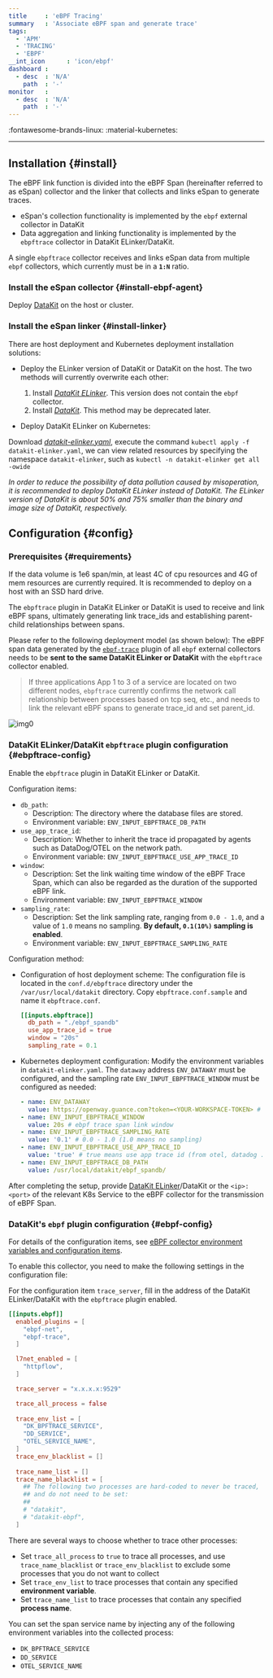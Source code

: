 ```yaml
---
title     : 'eBPF Tracing'
summary   : 'Associate eBPF span and generate trace'
tags:
  - 'APM'
  - 'TRACING'
  - 'EBPF'
__int_icon      : 'icon/ebpf'
dashboard :
  - desc  : 'N/A'
    path  : '-'
monitor   :
  - desc  : 'N/A'
    path  : '-'
---
```



:fontawesome-brands-linux: :material-kubernetes:

---

## Installation {#install}

The eBPF link function is divided into the eBPF Span (hereinafter referred to as eSpan) collector and the linker that collects and links eSpan to generate traces.

- eSpan's collection functionality is implemented by the `ebpf` external collector in DataKit
- Data aggregation and linking functionality is implemented by the `ebpftrace` collector in DataKit ELinker/DataKit.

A single `ebpftrace` collector receives and links eSpan data from multiple `ebpf` collectors, which currently must be in a **`1:N`** ratio.

### Install the eSpan collector {#install-ebpf-agent}

Deploy [DataKit](../datakit/datakit-install.md) on the host or cluster.

### Install the eSpan linker {#install-linker}

There are host deployment and Kubernetes deployment installation solutions:

- Deploy the ELinker version of DataKit or DataKit on the host. The two methods will currently overwrite each other:

    1. Install [*DataKit ELinker*](../datakit/datakit-install.md#elinker-install). This version does not contain the `ebpf` collector.
    1. Install [*DataKit*](../datakit/datakit-install.md#get-install). This method may be deprecated later.

- Deploy DataKit ELinker on Kubernetes:

Download [*datakit-elinker.yaml*](https://static.guance.com/datakit/datakit-elinker.yaml), execute the command `kubectl apply -f datakit-elinker.yaml`, we can view related resources by specifying the namespace `datakit-elinker`, such as `kubectl -n datakit-elinker get all -owide`

*In order to reduce the possibility of data pollution caused by misoperation, it is recommended to deploy DataKit ELinker instead of DataKit. The ELinker version of DataKit is about 50% and 75% smaller than the binary and image size of DataKit, respectively.*

## Configuration {#config}

### Prerequisites {#requirements}

If the data volume is 1e6 span/min, at least 4C of cpu resources and 4G of mem resources are currently required. It is recommended to deploy on a host with an SSD hard drive.

The `ebpftrace` plugin in DataKit ELinker or DataKit is used to receive and link eBPF spans, ultimately generating link trace_ids and establishing parent-child relationships between spans.

Please refer to the following deployment model (as shown below): The eBPF span data generated by the [`ebpf-trace`](./ebpf.md#ebpf-trace) plugin of all `ebpf` external collectors needs to be **sent to the same DataKit ELinker or DataKit** with the `ebpftrace` collector enabled.

> If three applications App 1 to 3 of a service are located on two different nodes, `ebpftrace` currently confirms the network call relationship between processes based on tcp seq, etc., and needs to link the relevant eBPF spans to generate trace_id and set parent_id.

![img0](./imgs/tracing.png)

<!-- markdownlint-disable MD013 -->
### DataKit ELinker/DataKit `ebpftrace` plugin configuration {#ebpftrace-config}
<!-- markdownlint-enable -->

Enable the `ebpftrace` plugin in DataKit ELinker or DataKit.

Configuration items:

- `db_path`:
    - Description: The directory where the database files are stored.
    - Environment variable: `ENV_INPUT_EBPFTRACE_DB_PATH`
- `use_app_trace_id`:
    - Description: Whether to inherit the trace id propagated by agents such as DataDog/OTEL on the network path.
    - Environment variable: `ENV_INPUT_EBPFTRACE_USE_APP_TRACE_ID`
- `window`:
    - Description: Set the link waiting time window of the eBPF Trace Span, which can also be regarded as the duration of the supported eBPF link.
    - Environment variable: `ENV_INPUT_EBPFTRACE_WINDOW`
- `sampling_rate`:
    - Description: Set the link sampling rate, ranging from `0.0 - 1.0`, and a value of `1.0` means no sampling. **By default, `0.1(10%)` sampling is enabled**.
    - Environment variable: `ENV_INPUT_EBPFTRACE_SAMPLING_RATE`

Configuration method:

- Configuration of host deployment scheme:
  The configuration file is located in the `conf.d/ebpftrace` directory under the `/var/usr/local/datakit` directory. Copy `ebpftrace.conf.sample` and name it `ebpftrace.conf`.

  ```toml
  [[inputs.ebpftrace]]
    db_path = "./ebpf_spandb"
    use_app_trace_id = true
    window = "20s"
    sampling_rate = 0.1
  ```

- Kubernetes deployment configuration:
  Modify the environment variables in `datakit-elinker.yaml`. The `dataway` address `ENV_DATAWAY` must be configured, and the sampling rate `ENV_INPUT_EBPFTRACE_WINDOW` must be configured as needed:

  ```yaml
  - name: ENV_DATAWAY
    value: https://openway.guance.com?token=<YOUR-WORKSPACE-TOKEN> # Fill your real Dataway server and(or) workspace token
  - name: ENV_INPUT_EBPFTRACE_WINDOW
    value: 20s # ebpf trace span link window
  - name: ENV_INPUT_EBPFTRACE_SAMPLING_RATE
    value: '0.1' # 0.0 - 1.0 (1.0 means no sampling)
  - name: ENV_INPUT_EBPFTRACE_USE_APP_TRACE_ID
    value: 'true' # true means use app trace id (from otel, datadog ...) as ebpf trace id in ebpftrace
  - name: ENV_INPUT_EBPFTRACE_DB_PATH
    value: /usr/local/datakit/ebpf_spandb/
  ```

After completing the setup, provide [DataKit ELinker](../datakit/datakit-install.md#elinker-install)/DataKit or the `<ip>:<port>` of the relevant K8s Service to the eBPF collector for the transmission of eBPF Span.

### DataKit's `ebpf` plugin configuration {#ebpf-config}

For details of the configuration items, see [eBPF collector environment variables and configuration items](./ebpf.md#input-cfg-field-env).

To enable this collector, you need to make the following settings in the configuration file:

For the configuration item `trace_server`, fill in the address of the DataKit ELinker/DataKit with the `ebpftrace` plugin enabled.

```toml
[[inputs.ebpf]]
  enabled_plugins = [
    "ebpf-net",
    "ebpf-trace",
  ]

  l7net_enabled = [
    "httpflow",
  ]

  trace_server = "x.x.x.x:9529"

  trace_all_process = false
  
  trace_env_list = [
    "DK_BPFTRACE_SERVICE",
    "DD_SERVICE",
    "OTEL_SERVICE_NAME",
  ]
  trace_env_blacklist = []
  
  trace_name_list = []
  trace_name_blacklist = [
    ## The following two processes are hard-coded to never be traced,
    ## and do not need to be set:
    ##
    # "datakit",
    # "datakit-ebpf",
  ]
```

There are several ways to choose whether to trace other processes:

- Set `trace_all_process` to `true` to trace all processes, and use `trace_name_blacklist` or `trace_env_blacklist` to exclude some processes that you do not want to collect
- Set `trace_env_list` to trace processes that contain any specified **environment variable**.
- Set `trace_name_list` to trace processes that contain any specified **process name**.

You can set the span service name by injecting any of the following environment variables into the collected process:

- `DK_BPFTRACE_SERVICE`
- `DD_SERVICE`
- `OTEL_SERVICE_NAME`

